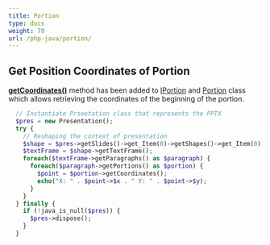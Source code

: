 ```yaml
---
title: Portion
type: docs
weight: 70
url: /php-java/portion/
---
```


## **Get Position Coordinates of Portion**
[**getCoordinates()**](https://reference.aspose.com/slides/php-java/com.aspose.slides/IPortion#getCoordinates--) method has been added to [IPortion](https://reference.aspose.com/slides/php-java/com.aspose.slides/interfaces/IPortion) and [Portion](https://reference.aspose.com/slides/php-java/com.aspose.slides/classes/Portion) class which allows retrieving the coordinates of the beginning of the portion.

```php
  // Instantiate Prseetation class that represents the PPTX
  $pres = new Presentation();
  try {
    // Reshaping the context of presentation
    $shape = $pres->getSlides()->get_Item(0)->getShapes()->get_Item(0);
    $textFrame = $shape->getTextFrame();
    foreach($textFrame->getParagraphs() as $paragraph) {
      foreach($paragraph->getPortions() as $portion) {
        $point = $portion->getCoordinates();
        echo("X: " . $point->$x . " Y: " . $point->$y);
      }
    }
  } finally {
    if (!java_is_null($pres)) {
      $pres->dispose();
    }
  }

```

